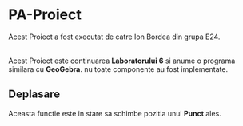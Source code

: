 # PA-Proiect
Acest Proiect a fost executat de catre Ion Bordea din grupa E24.

<br/>
Acest Proiect este continuarea <b>Laboratorului 6</b> si anume o programa similara cu <b>GeoGebra</b>. nu toate componente au fost implementate.

## Deplasare
Aceasta functie este in stare sa schimbe pozitia unui <b>Punct</b> ales.
